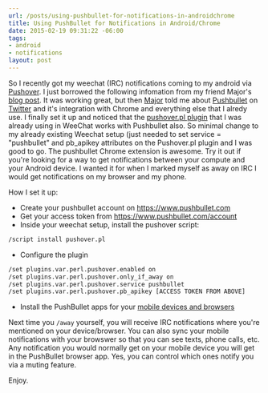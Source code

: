 ```yaml
---
url: /posts/using-pushbullet-for-notifications-in-androidchrome
title: Using PushBullet for Notifications in Android/Chrome
date: 2015-02-19 09:31:22 -06:00
tags:
- android
- notifications
layout: post
---
```


So I recently got my weechat (IRC) notifications coming to my android via [Pushover][1].  I just borrowed the following infomation from my friend Major's [blog post][5].  It was working great, but then [Major][2] told me about [Pushbullet][3] on [Twitter][6] and it's integration with Chrome and everything else that I alredy use.  I finally set it up and noticed that the [pushover.pl plugin][4] that I was already using in WeeChat works with Pushbullet also.  So minimal change to my already existing Weechat setup (just needed to set service = "pushbullet" and pb_apikey attributes on the Pushover.pl plugin and I was good to go.  The pushbullet Chrome extension is awesome.  Try it out if you're looking for a way to get notifications between your compute and your Android device.  I wanted it for when I marked myself as away on IRC I would get notifications on my browser and my phone.

How I set it up:

- Create your pushbullet account on <https://www.pushbullet.com>
- Get your access token from <https://www.pushbullet.com/account>
- Inside your weechat setup, install the pushover script:

```bash
/script install pushover.pl
```

- Configure the plugin

```bash
/set plugins.var.perl.pushover.enabled on
/set plugins.var.perl.pushover.only_if_away on
/set plugins.var.perl.pushover.service pushbullet
/set plugins.var.perl.pushover.pb_apikey [ACCESS TOKEN FROM ABOVE]
```

- Install the PushBullet apps for your [mobile devices and browsers][7]

Next time you `/away` yourself, you will receive IRC notifications where you're mentioned on your device/browser.  You can also sync your mobile notifications with your browswer so that you can see texts, phone calls, etc.  Any notification you would normally get on your mobile device you will get in the PushBullet browser app.  Yes, you can control which ones notify you via a muting feature.

Enjoy.

[1]: https://pushover.net
[2]: https://major.io
[3]: https://www.pushbullet.com
[4]: https://weechat.org/scripts/source/pushover.pl.html
[5]: https://major.io/2014/12/05/send-weechat-notifications-via-pushover/
[6]: https://twitter.com/jmeridth/status/556843348993253377
[7]: https://www.pushbullet.com/apps
